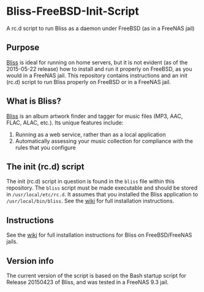 # Bliss-FreeBSD-Init-Script

A rc.d script to run Bliss as a daemon under FreeBSD (as in a FreeNAS jail)

## Purpose

[Bliss][blisshq] is ideal for running on home servers, but it is not evident (as of the 2015-05-22 release) how to install and run it properly on FreeBSD, as you would in a FreeNAS jail. This repository contains instructions and an init (rc.d) script to run Bliss properly on FreeBSD or in a FreeNAS jail.

[blisshq]: http://www.blisshq.com

## What is Bliss?

[Bliss][blisshq] is an album artwork finder and tagger for music files (MP3, AAC, FLAC, ALAC, etc.). Its unique features include:

1. Running as a web service, rather than as a local application
2. Automatically assessing your music collection for compliance with the rules that you configure

## The init (rc.d) script

The init (rc.d) script in question is found in the `bliss` file within this repository. The `bliss` script must be made executable and should be stored in `/usr/local/etc/rc.d`. It assumes that you installed the Bliss application to `/usr/local/bin/bliss`. See the [wiki][wikihome] for full installation instructions. 

## Instructions

See the [wiki][wikihome] for full installation instructions for Bliss on FreeBSD/FreeNAS jails. 

[wikihome]: https://github.com/mjdescy/Bliss-FreeBSD-Init-Script/wiki

## Version info

The current version of the script is based on the Bash startup script for Release 20150423 of Bliss, and was tested in a FreeNAS 9.3 jail.
